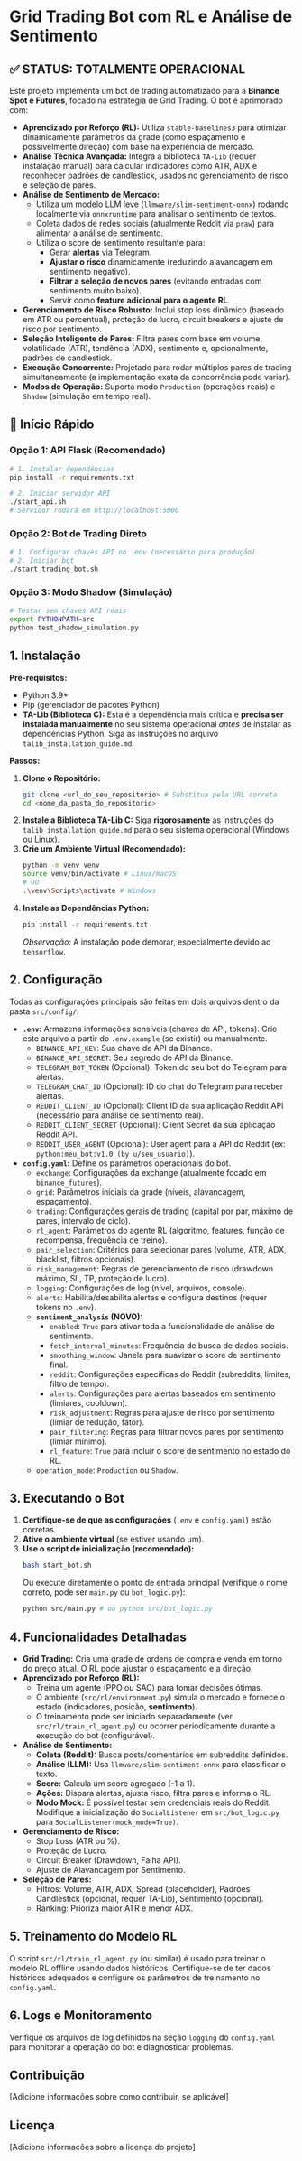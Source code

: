 # Grid Trading Bot com RL e Análise de Sentimento

## ✅ STATUS: TOTALMENTE OPERACIONAL

Este projeto implementa um bot de trading automatizado para a **Binance Spot e Futures**, focado na estratégia de Grid Trading. O bot é aprimorado com:

*   **Aprendizado por Reforço (RL):** Utiliza `stable-baselines3` para otimizar dinamicamente parâmetros da grade (como espaçamento e possivelmente direção) com base na experiência de mercado.
*   **Análise Técnica Avançada:** Integra a biblioteca `TA-Lib` (requer instalação manual) para calcular indicadores como ATR, ADX e reconhecer padrões de candlestick, usados no gerenciamento de risco e seleção de pares.
*   **Análise de Sentimento de Mercado:**
    *   Utiliza um modelo LLM leve (`llmware/slim-sentiment-onnx`) rodando localmente via `onnxruntime` para analisar o sentimento de textos.
    *   Coleta dados de redes sociais (atualmente Reddit via `praw`) para alimentar a análise de sentimento.
    *   Utiliza o score de sentimento resultante para:
        *   Gerar **alertas** via Telegram.
        *   **Ajustar o risco** dinamicamente (reduzindo alavancagem em sentimento negativo).
        *   **Filtrar a seleção de novos pares** (evitando entradas com sentimento muito baixo).
        *   Servir como **feature adicional para o agente RL**.
*   **Gerenciamento de Risco Robusto:** Inclui stop loss dinâmico (baseado em ATR ou percentual), proteção de lucro, circuit breakers e ajuste de risco por sentimento.
*   **Seleção Inteligente de Pares:** Filtra pares com base em volume, volatilidade (ATR), tendência (ADX), sentimento e, opcionalmente, padrões de candlestick.
*   **Execução Concorrente:** Projetado para rodar múltiplos pares de trading simultaneamente (a implementação exata da concorrência pode variar).
*   **Modos de Operação:** Suporta modo `Production` (operações reais) e `Shadow` (simulação em tempo real).

## 🚀 Início Rápido

### Opção 1: API Flask (Recomendado)
```bash
# 1. Instalar dependências
pip install -r requirements.txt

# 2. Iniciar servidor API
./start_api.sh
# Servidor rodará em http://localhost:5000
```

### Opção 2: Bot de Trading Direto
```bash
# 1. Configurar chaves API no .env (necessário para produção)
# 2. Iniciar bot
./start_trading_bot.sh
```

### Opção 3: Modo Shadow (Simulação)
```bash
# Testar sem chaves API reais
export PYTHONPATH=src
python test_shadow_simulation.py
```

## 1. Instalação

**Pré-requisitos:**

*   Python 3.9+
*   Pip (gerenciador de pacotes Python)
*   **TA-Lib (Biblioteca C):** Esta é a dependência mais crítica e **precisa ser instalada manualmente** no seu sistema operacional *antes* de instalar as dependências Python. Siga as instruções no arquivo `talib_installation_guide.md`.

**Passos:**

1.  **Clone o Repositório:**
    ```bash
    git clone <url_do_seu_repositorio> # Substitua pela URL correta
    cd <nome_da_pasta_do_repositorio>
    ```
2.  **Instale a Biblioteca TA-Lib C:** Siga **rigorosamente** as instruções do `talib_installation_guide.md` para o seu sistema operacional (Windows ou Linux).
3.  **Crie um Ambiente Virtual (Recomendado):**
    ```bash
    python -m venv venv
    source venv/bin/activate # Linux/macOS
    # OU
    .\venv\Scripts\activate # Windows
    ```
4.  **Instale as Dependências Python:**
    ```bash
    pip install -r requirements.txt
    ```
    *Observação:* A instalação pode demorar, especialmente devido ao `tensorflow`.

## 2. Configuração

Todas as configurações principais são feitas em dois arquivos dentro da pasta `src/config/`:

*   **`.env`:** Armazena informações sensíveis (chaves de API, tokens). Crie este arquivo a partir do `.env.example` (se existir) ou manualmente.
    *   `BINANCE_API_KEY`: Sua chave de API da Binance.
    *   `BINANCE_API_SECRET`: Seu segredo de API da Binance.
    *   `TELEGRAM_BOT_TOKEN` (Opcional): Token do seu bot do Telegram para alertas.
    *   `TELEGRAM_CHAT_ID` (Opcional): ID do chat do Telegram para receber alertas.
    *   `REDDIT_CLIENT_ID` (Opcional): Client ID da sua aplicação Reddit API (necessário para análise de sentimento real).
    *   `REDDIT_CLIENT_SECRET` (Opcional): Client Secret da sua aplicação Reddit API.
    *   `REDDIT_USER_AGENT` (Opcional): User agent para a API do Reddit (ex: `python:meu_bot:v1.0 (by u/seu_usuario)`).
*   **`config.yaml`:** Define os parâmetros operacionais do bot.
    *   `exchange`: Configurações da exchange (atualmente focado em `binance_futures`).
    *   `grid`: Parâmetros iniciais da grade (níveis, alavancagem, espaçamento).
    *   `trading`: Configurações gerais de trading (capital por par, máximo de pares, intervalo de ciclo).
    *   `rl_agent`: Parâmetros do agente RL (algoritmo, features, função de recompensa, frequência de treino).
    *   `pair_selection`: Critérios para selecionar pares (volume, ATR, ADX, blacklist, filtros opcionais).
    *   `risk_management`: Regras de gerenciamento de risco (drawdown máximo, SL, TP, proteção de lucro).
    *   `logging`: Configurações de log (nível, arquivos, console).
    *   `alerts`: Habilita/desabilita alertas e configura destinos (requer tokens no `.env`).
    *   **`sentiment_analysis` (NOVO):**
        *   `enabled`: `True` para ativar toda a funcionalidade de análise de sentimento.
        *   `fetch_interval_minutes`: Frequência de busca de dados sociais.
        *   `smoothing_window`: Janela para suavizar o score de sentimento final.
        *   `reddit`: Configurações específicas do Reddit (subreddits, limites, filtro de tempo).
        *   `alerts`: Configurações para alertas baseados em sentimento (limiares, cooldown).
        *   `risk_adjustment`: Regras para ajuste de risco por sentimento (limiar de redução, fator).
        *   `pair_filtering`: Regras para filtrar novos pares por sentimento (limiar mínimo).
        *   `rl_feature`: `True` para incluir o score de sentimento no estado do RL.
    *   `operation_mode`: `Production` ou `Shadow`.

## 3. Executando o Bot

1.  **Certifique-se de que as configurações** (`.env` e `config.yaml`) estão corretas.
2.  **Ative o ambiente virtual** (se estiver usando um).
3.  **Use o script de inicialização (recomendado):**
    ```bash
    bash start_bot.sh
    ```
    Ou execute diretamente o ponto de entrada principal (verifique o nome correto, pode ser `main.py` ou `bot_logic.py`):
    ```bash
    python src/main.py # ou python src/bot_logic.py
    ```

## 4. Funcionalidades Detalhadas

*   **Grid Trading:** Cria uma grade de ordens de compra e venda em torno do preço atual. O RL pode ajustar o espaçamento e a direção.
*   **Aprendizado por Reforço (RL):**
    *   Treina um agente (PPO ou SAC) para tomar decisões ótimas.
    *   O ambiente (`src/rl/environment.py`) simula o mercado e fornece o estado (indicadores, posição, **sentimento**).
    *   O treinamento pode ser iniciado separadamente (ver `src/rl/train_rl_agent.py`) ou ocorrer periodicamente durante a execução do bot (configurável).
*   **Análise de Sentimento:**
    *   **Coleta (Reddit):** Busca posts/comentários em subreddits definidos.
    *   **Análise (LLM):** Usa `llmware/slim-sentiment-onnx` para classificar o texto.
    *   **Score:** Calcula um score agregado (-1 a 1).
    *   **Ações:** Dispara alertas, ajusta risco, filtra pares e informa o RL.
    *   **Modo Mock:** É possível testar sem credenciais reais do Reddit. Modifique a inicialização do `SocialListener` em `src/bot_logic.py` para `SocialListener(mock_mode=True)`.
*   **Gerenciamento de Risco:**
    *   Stop Loss (ATR ou %).
    *   Proteção de Lucro.
    *   Circuit Breaker (Drawdown, Falha API).
    *   Ajuste de Alavancagem por Sentimento.
*   **Seleção de Pares:**
    *   Filtros: Volume, ATR, ADX, Spread (placeholder), Padrões Candlestick (opcional, requer TA-Lib), Sentimento (opcional).
    *   Ranking: Prioriza maior ATR e menor ADX.

## 5. Treinamento do Modelo RL

O script `src/rl/train_rl_agent.py` (ou similar) é usado para treinar o modelo RL offline usando dados históricos. Certifique-se de ter dados históricos adequados e configure os parâmetros de treinamento no `config.yaml`.

## 6. Logs e Monitoramento

Verifique os arquivos de log definidos na seção `logging` do `config.yaml` para monitorar a operação do bot e diagnosticar problemas.

## Contribuição

[Adicione informações sobre como contribuir, se aplicável]

## Licença

[Adicione informações sobre a licença do projeto]

